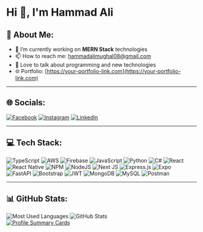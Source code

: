 # **Hi 👋, I'm Hammad Ali**

## 💫 About Me:
- 🌱 I’m currently working on **MERN Stack** technologies  
- 📫 How to reach me: [hammadalimughal08@gmail.com](mailto:hammadalimughal08@gmail.com)  
- 💬 Love to talk about programming and new technologies  
- 🌐 Portfolio: [https://your-portfolio-link.com](https://your-portfolio-link.com)  

---

## 🌐 Socials:
[![Facebook](https://img.shields.io/badge/Facebook-%231877F2.svg?logo=Facebook&logoColor=white)](https://web.facebook.com/hammad.ali.714881) 
[![Instagram](https://img.shields.io/badge/Instagram-%23E4405F.svg?logo=Instagram&logoColor=white)](https://www.instagram.com/madhii__050/) 
[![LinkedIn](https://img.shields.io/badge/LinkedIn-%230077B5.svg?logo=linkedin&logoColor=white)](https://www.linkedin.com/in/hammad-ali-765b05289/)
  

---

## 💻 Tech Stack:
![TypeScript](https://img.shields.io/badge/TypeScript-%23007ACC.svg?logo=typescript&logoColor=white)
![AWS](https://img.shields.io/badge/AWS-%23FF9900.svg?logo=amazon-aws&logoColor=white)
![Firebase](https://img.shields.io/badge/Firebase-%23039BE5.svg?logo=firebase&logoColor=white)
![JavaScript](https://img.shields.io/badge/JavaScript-%23323330.svg?logo=javascript&logoColor=%23F7DF1E)
![Python](https://img.shields.io/badge/Python-3776AB?logo=python&logoColor=white)
![C#](https://img.shields.io/badge/C%23-239120?logo=c-sharp&logoColor=white)
![React](https://img.shields.io/badge/React-%2320232a.svg?logo=react&logoColor=%2361DAFB)
![React Native](https://img.shields.io/badge/React_Native-%2320232a.svg?logo=react&logoColor=%2361DAFB)
![NPM](https://img.shields.io/badge/NPM-%23000000.svg?logo=npm&logoColor=white)
![NodeJS](https://img.shields.io/badge/Node.js-43853D?logo=node.js&logoColor=white)
![Next JS](https://img.shields.io/badge/Next-black?logo=next.js&logoColor=white)
![Express.js](https://img.shields.io/badge/Express.js-%23404d59.svg?logo=express&logoColor=%2361DAFB)
![Expo](https://img.shields.io/badge/Expo-1B1F23?logo=expo&logoColor=white)
![FastAPI](https://img.shields.io/badge/FastAPI-005571?logo=fastapi)
![Bootstrap](https://img.shields.io/badge/Bootstrap-%23563D7C.svg?logo=bootstrap&logoColor=white)
![JWT](https://img.shields.io/badge/JWT-black?logo=JSON%20web%20tokens)
![MongoDB](https://img.shields.io/badge/MongoDB-%234ea94b.svg?logo=mongodb&logoColor=white)
![MySQL](https://img.shields.io/badge/MySQL-%2300f.svg?logo=mysql&logoColor=white)
![Postman](https://img.shields.io/badge/Postman-FF6C37?logo=postman&logoColor=white)

---

## 📊 GitHub Stats:
![Most Used Languages](https://github-readme-stats.vercel.app/api/top-langs/?username=TheHammadAli&layout=compact&theme=default)  ![GitHub Stats](https://github-readme-stats.vercel.app/api?username=TheHammadAli&show_icons=true&theme=default)  
[![Profile Summary Cards](https://github-profile-summary-cards.vercel.app/api/cards/profile-details?username=TheHammadAli&theme=default)](https://github.com/vn7n24fzkq/github-profile-summary-cards)

